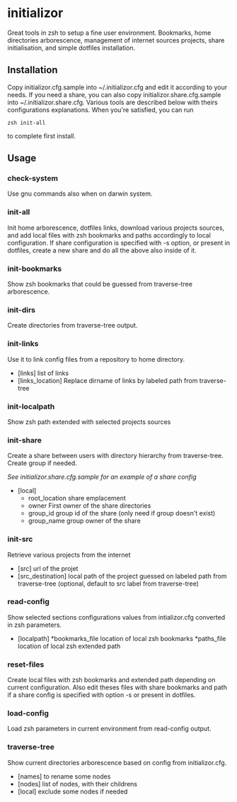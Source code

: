 initializor
===========

Great tools in zsh to setup a fine user environment.
Bookmarks, home directories arborescence, management of internet sources projects, share initialisation, and simple dotfiles installation.

Installation
------------

Copy initializor.cfg.sample into ~/.initializor.cfg and edit it according to your needs. If you need a share, you can also copy initializor.share.cfg.sample into ~/.initializor.share.cfg. Various tools are described below with theirs configurations explanations.
When you're satisfied, you can run

    zsh init-all

to complete first install.

Usage
-----
### check-system

Use gnu commands also when on darwin system.

### init-all

Init home arborescence, dotfiles links, download various projects sources, and add local files with zsh bookmarks and paths accordingly to local configuration.
If share configuration is specified with -s option, or present in dotfiles, create a new share and do all the above also inside of it.

### init-bookmarks

Show zsh bookmarks that could be guessed from traverse-tree arborescence.

### init-dirs

Create directories from traverse-tree output.

### init-links

Use it to link config files from a repository to home directory.
* [links] list of links
* [links_location] Replace dirname of links by labeled path from traverse-tree

### init-localpath

Show zsh path extended with selected projects sources

### init-share
Create a share between users with directory hierarchy from traverse-tree. Create group if needed.

*See initializor.share.cfg.sample for an example of a share config*
* [local]
  * root_location share emplacement
  * owner First owner of the share directories
  * group_id group id of the share (only need if group doesn't exist)
  * group_name group owner of the share

### init-src
Retrieve various projects from the internet
* [src] url of the projet
* [src_destination] local path of the project guessed on labeled path from traverse-tree (optional, default to src label from traverse-tree)

### read-config

Show selected sections configurations values from intializor.cfg converted in zsh parameters.
* [localpath]
  *bookmarks_file location of local zsh bookmarks
  *paths_file location of local zsh extended path

### reset-files

Create local files with zsh bookmarks and extended path depending on current configuration. Also edit theses files with share bookmarks and path if a share config is specified with option -s or present in dotfiles.

### load-config

Load zsh parameters in current environment from read-config output.

### traverse-tree

Show current directories arborescence based on config from initializor.cfg.
* [names] to rename some nodes
* [nodes] list of nodes, with their childrens
* [local] exclude some nodes if needed
